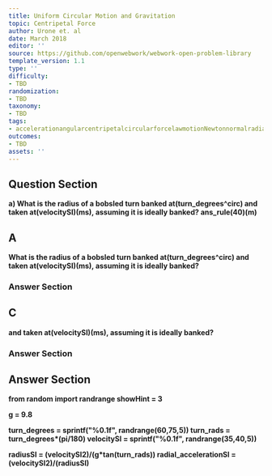 ```yaml
---
title: Uniform Circular Motion and Gravitation
topic: Centripetal Force
author: Urone et. al
date: March 2018
editor: ''
source: https://github.com/openwebwork/webwork-open-problem-library
template_version: 1.1
type: ''
difficulty:
- TBD
randomization:
- TBD
taxonomy:
- TBD
tags:
- accelerationangularcentripetalcircularforcelawmotionNewtonnormalradianrotationalseconduniformvelocityweight
outcomes:
- TBD
assets: ''
---
```


## Question Section 

<b>
a) What is the radius of a bobsled turn banked at(turn_degrees^circ) and taken at(velocitySI)(ms), assuming it is ideally banked?
ans_rule(40)(m)

## A
What is the radius of a bobsled turn banked at(turn_degrees^circ) and taken at(velocitySI)(ms), assuming it is ideally banked?
### Answer Section
## C
and taken at(velocitySI)(ms), assuming it is ideally banked?
### Answer Section


## Answer Section

from random import randrange
showHint = 3

g = 9.8

turn_degrees = sprintf("%0.1f", randrange(60,75,5))
turn_rads = turn_degrees*(pi/180)
velocitySI = sprintf("%0.1f", randrange(35,40,5))

radiusSI = (velocitySI**2)/(g*tan(turn_rads))
radial_accelerationSI = (velocitySI**2)/(radiusSI)